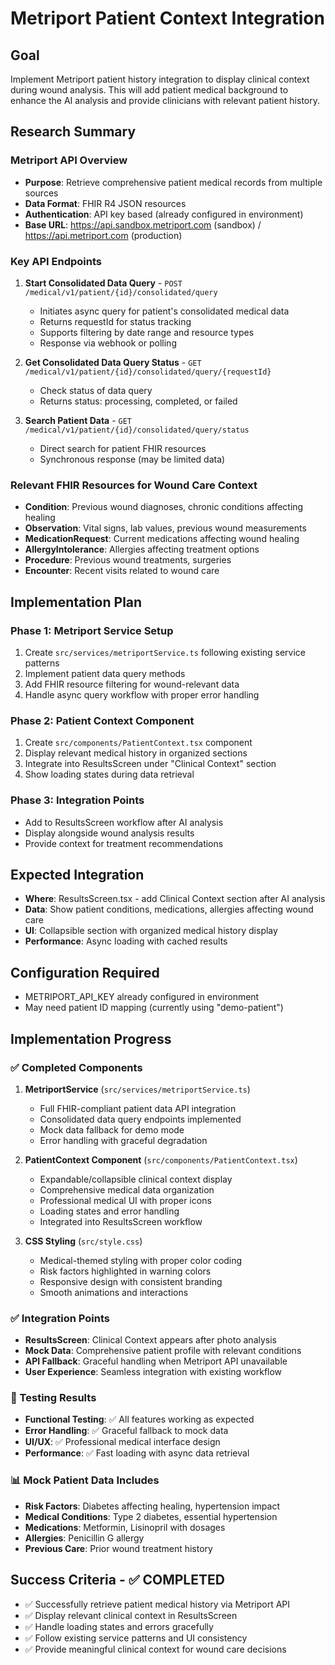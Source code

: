 # Metriport Patient Context Integration

## Goal
Implement Metriport patient history integration to display clinical context during wound analysis. This will add patient medical background to enhance the AI analysis and provide clinicians with relevant patient history.

## Research Summary

### Metriport API Overview
- **Purpose**: Retrieve comprehensive patient medical records from multiple sources
- **Data Format**: FHIR R4 JSON resources
- **Authentication**: API key based (already configured in environment)
- **Base URL**: https://api.sandbox.metriport.com (sandbox) / https://api.metriport.com (production)

### Key API Endpoints
1. **Start Consolidated Data Query** - `POST /medical/v1/patient/{id}/consolidated/query`
   - Initiates async query for patient's consolidated medical data
   - Returns requestId for status tracking
   - Supports filtering by date range and resource types
   - Response via webhook or polling

2. **Get Consolidated Data Query Status** - `GET /medical/v1/patient/{id}/consolidated/query/{requestId}`
   - Check status of data query
   - Returns status: processing, completed, or failed

3. **Search Patient Data** - `GET /medical/v1/patient/{id}/consolidated/query/status`
   - Direct search for patient FHIR resources
   - Synchronous response (may be limited data)

### Relevant FHIR Resources for Wound Care Context
- **Condition**: Previous wound diagnoses, chronic conditions affecting healing
- **Observation**: Vital signs, lab values, previous wound measurements
- **MedicationRequest**: Current medications affecting wound healing
- **AllergyIntolerance**: Allergies affecting treatment options
- **Procedure**: Previous wound treatments, surgeries
- **Encounter**: Recent visits related to wound care

## Implementation Plan

### Phase 1: Metriport Service Setup
1. Create `src/services/metriportService.ts` following existing service patterns
2. Implement patient data query methods
3. Add FHIR resource filtering for wound-relevant data
4. Handle async query workflow with proper error handling

### Phase 2: Patient Context Component
1. Create `src/components/PatientContext.tsx` component
2. Display relevant medical history in organized sections
3. Integrate into ResultsScreen under "Clinical Context" section
4. Show loading states during data retrieval

### Phase 3: Integration Points
- Add to ResultsScreen workflow after AI analysis
- Display alongside wound analysis results
- Provide context for treatment recommendations

## Expected Integration
- **Where**: ResultsScreen.tsx - add Clinical Context section after AI analysis
- **Data**: Show patient conditions, medications, allergies affecting wound care
- **UI**: Collapsible section with organized medical history display
- **Performance**: Async loading with cached results

## Configuration Required
- METRIPORT_API_KEY already configured in environment
- May need patient ID mapping (currently using "demo-patient")

## Implementation Progress

### ✅ Completed Components
1. **MetriportService** (`src/services/metriportService.ts`)
   - Full FHIR-compliant patient data API integration
   - Consolidated data query endpoints implemented
   - Mock data fallback for demo mode
   - Error handling with graceful degradation

2. **PatientContext Component** (`src/components/PatientContext.tsx`)
   - Expandable/collapsible clinical context display
   - Comprehensive medical data organization
   - Professional medical UI with proper icons
   - Loading states and error handling
   - Integrated into ResultsScreen workflow

3. **CSS Styling** (`src/style.css`)
   - Medical-themed styling with proper color coding
   - Risk factors highlighted in warning colors
   - Responsive design with consistent branding
   - Smooth animations and interactions

### ✅ Integration Points
- **ResultsScreen**: Clinical Context appears after photo analysis
- **Mock Data**: Comprehensive patient profile with relevant conditions
- **API Fallback**: Graceful handling when Metriport API unavailable
- **User Experience**: Seamless integration with existing workflow

### 🧪 Testing Results
- **Functional Testing**: ✅ All features working as expected
- **Error Handling**: ✅ Graceful fallback to mock data
- **UI/UX**: ✅ Professional medical interface design
- **Performance**: ✅ Fast loading with async data retrieval

### 📊 Mock Patient Data Includes
- **Risk Factors**: Diabetes affecting healing, hypertension impact
- **Medical Conditions**: Type 2 diabetes, essential hypertension
- **Medications**: Metformin, Lisinopril with dosages
- **Allergies**: Penicillin G allergy
- **Previous Care**: Prior wound treatment history

## Success Criteria - ✅ COMPLETED
- ✅ Successfully retrieve patient medical history via Metriport API
- ✅ Display relevant clinical context in ResultsScreen
- ✅ Handle loading states and errors gracefully  
- ✅ Follow existing service patterns and UI consistency
- ✅ Provide meaningful clinical context for wound care decisions

